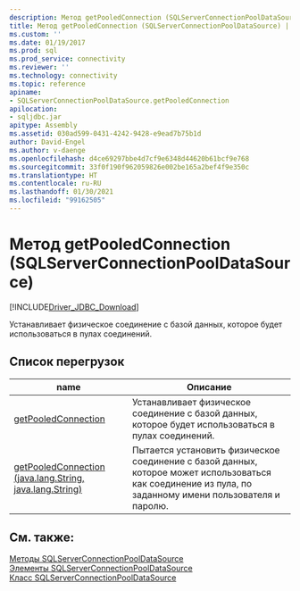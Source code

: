 ```yaml
---
description: Метод getPooledConnection (SQLServerConnectionPoolDataSource)
title: Метод getPooledConnection (SQLServerConnectionPoolDataSource) | Документация Майкрософт
ms.custom: ''
ms.date: 01/19/2017
ms.prod: sql
ms.prod_service: connectivity
ms.reviewer: ''
ms.technology: connectivity
ms.topic: reference
apiname:
- SQLServerConnectionPoolDataSource.getPooledConnection
apilocation:
- sqljdbc.jar
apitype: Assembly
ms.assetid: 030ad599-0431-4242-9428-e9ead7b75b1d
author: David-Engel
ms.author: v-daenge
ms.openlocfilehash: d4ce69297bbe4d7cf9e6348d44620b61bcf9e768
ms.sourcegitcommit: 33f0f190f962059826e002be165a2bef4f9e350c
ms.translationtype: HT
ms.contentlocale: ru-RU
ms.lasthandoff: 01/30/2021
ms.locfileid: "99162505"
---
```

# <a name="getpooledconnection-method-sqlserverconnectionpooldatasource"></a>Метод getPooledConnection (SQLServerConnectionPoolDataSource)
[!INCLUDE[Driver_JDBC_Download](../../../includes/driver_jdbc_download.md)]

  Устанавливает физическое соединение с базой данных, которое будет использоваться в пулах соединений.  
  
## <a name="overload-list"></a>Список перегрузок  
  
|name|Описание|  
|----------|-----------------|  
|[getPooledConnection](../../../connect/jdbc/reference/getpooledconnection-method.md)|Устанавливает физическое соединение с базой данных, которое будет использоваться в пулах соединений.|  
|[getPooledConnection (java.lang.String, java.lang.String)](../../../connect/jdbc/reference/getpooledconnection-method-java-lang-string-java-lang-string.md)|Пытается установить физическое соединение с базой данных, которое может использоваться как соединение из пула, по заданному имени пользователя и паролю.|  
  
## <a name="see-also"></a>См. также:  
 [Методы SQLServerConnectionPoolDataSource](../../../connect/jdbc/reference/sqlserverconnectionpooldatasource-methods.md)   
 [Элементы SQLServerConnectionPoolDataSource](../../../connect/jdbc/reference/sqlserverconnectionpooldatasource-members.md)   
 [Класс SQLServerConnectionPoolDataSource](../../../connect/jdbc/reference/sqlserverconnectionpooldatasource-class.md)  
  
  
